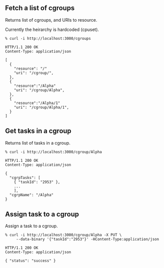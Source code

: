 Fetch a list of cgroups
-----------------------

Returns list of cgroups, and URIs to resource.

Currently the heirarchy is hardcoded (cpuset).

    % curl -i http://localhost:3000/cgroups
    
    HTTP/1.1 200 OK
    Content-Type: application/json
    
    [
      { 
        "resource": "/"
        "uri": "/cgroup/",
      },
      { 
        "resource":"/Alpha"
        "uri": "/cgroup/Alpha",
      },
      {
        "resource":"/Alpha/1"
        "uri": "/cgroup/Alpha/1",
      }
    ]

Get tasks in a cgroup
---------------------

Returns list of tasks in a cgroup.

    % curl -i http://localhost:3000/cgroup/Alpha
    
    HTTP/1.1 200 OK
    Content-Type: application/json
    
    {
      "cgrpTasks": [
        { "taskId": "2953" },
        ...
        ],
      "cgrpName": "/Alpha"
    }

Assign task to a cgroup
-----------------------

Assign a task to a cgroup. 

    % curl -i http://localhost:3000/cgroup/Alpha -X PUT \
         --data-binary '{"taskId":"2953"}' -HContent-Type:application/json
    
    HTTP/1.1 200 OK
    Content-Type: application/json
    
    { "status": "success" }
